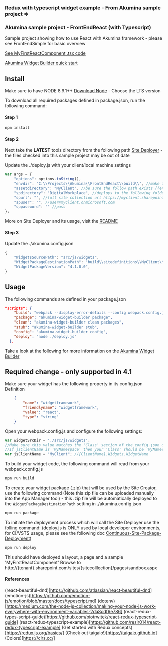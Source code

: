 ### Redux with typescript widget example - From Akumina sample project =>

### Akumina sample project - FrontEndReact (with Typescript)

Sample project showing how to use React with Akumina framework - please see FrontEndSimple for basic overview

[See MyFirstReactComponent .tsx code](https://github.com/akumina/AkuminaDev/tree/master/FrontEndReact/src/js/widgets/MyFirstReactComponent/js/widgets/MyFirstReactComponent.tsx)


[Akumina Widget Builder quick start](https://github.com/akumina/AkuminaDev/wiki/Akumina-Widget-Builder)

## Install

Make sure to have NODE 8.9.1++ [Download Node](https://nodejs.org/en/download/) - Choose the LTS version

To download all required packages defined in package.json, run the following command:

#### Step 1
```bash
npm install
```

#### Step 2
Next take the **LATEST** tools directory from the following path [Site Deployer](https://github.com/akumina/AkuminaDev/tree/master/SiteDeployer/tools) - the files checked into this sample project may be out of date

Update the ./deploy.js with your client/local machine settings

```javascript
var args = {
    "options": options.toString(),
    "envdir": "C:\\Projects\\Akumina\\FrontEndReact\\build\\", //make this path is correct - relative path supported
    "assetdirectory": "MyClient", //be sure the follow path exists {{envdir}}\\sitedefinitions\\MyClient
    "spdirectory": "DigitalWorkplace", //deploys to the following folder in Style Library/{spdirectory}
    "spurl": "", //full site collection url https://myclient.sharepoint.com/sites/intranet
    "spuser": "", //user@myclient.onmicrosoft.com
    "sppassword": "" //pass
};
```

More on Site Deployer and its usage, visit the [README](https://github.com/akumina/AkuminaDev/blob/master/SiteDeployer/README.md)

#### Step 3
Update the ./akumina.config.json

```javascript
{
    "WidgetsSourcePath": "src/js/widgets",
    "WidgetPackageDestinationPath": "build\\sitedefinitions\\MyClient\\widgetpackages", //make sure this path matches your {envdir}/{assetdirectory} from deploy.js
    "WidgetPackageVersion": "4.1.0.0",
}
```

## Usage

The following commands are defined in your package.json
```json
"scripts": {
    "build": "webpack --display-error-details --config webpack.config.js",
    "package": "akumina-widget-builder package",
    "clean": "akumina-widget-builder clean packages",
    "stub": "akumina-widget-builder stub",
    "config": "akumina-widget-builder config",
    "deploy": "node ./deploy.js"
  },
```

Take a look at the following for more information on the [Akumina Widget Builder](https://github.com/akumina/AkuminaDev/wiki/Akumina-Widget-Builder)

## Required change - only supported in 4.1

Make sure your widget has the following property in its config.json Definition
```json
    {
        "name": "widgetframework",
        "friendlyname": "widgetframework",
        "value": "react",
        "type": "string"
    }
```



Open your webpack.config.js and configure the following settings:

```javascript
var widgetSrcDir = './src/js/widgets';
//Make sure this value matches the 'Class' section of the config.json of your widgets
//If jsClientName is 'MyNamespace' then your 'Class' should be 'MyNamespace.Widgets'
var jsClientName = "MyClient"; //[ClientName].Widgets.WidgetName
```
To build your widget code, the following command will read from your webpack.config.js

```bash
npm run build
```
To create your widget package (.zip) that will be used by the Site Creator, use the following command (Note this zip file can be uploaded manually into the App Manager tool) - this .zip file will be automatically deployed to the `WidgetPackageDestinationPath` setting in ./akumina.config.json

```bash
npm run package
```

To initiate the deployment process which will call the Site Deployer use the folling command:
(deploy.js is ONLY used by local developer environments, for CI/VSTS usage, please see the following doc [Continuous-Site-Package-Deployment](https://github.com/akumina/AkuminaTraining/wiki/Site-Deployer:-Continuous-Site-Package-Deployment-via-a-console-app))
```bash
npm run deploy 
```

This should have deployed a layout, a page and a sample 'MyFirstReactComponent'
Browse to http://{tenant}.sharepoint.com/sites/{sitecolllection}/pages/sandbox.aspx

#### References

(react-beautiful-dnd)[https://github.com/atlassian/react-beautiful-dnd]
(emotion-js)[https://github.com/emotion-js/emotion/blob/master/docs/typescript.md]
(dotenv)[https://medium.com/the-node-js-collection/making-your-node-js-work-everywhere-with-environment-variables-2da8cdf6e786]
(react-redux-types-script-guide)[https://github.com/piotrwitek/react-redux-typescript-guide]
(react-redux-typescript-example)[https://github.com/resir014/react-redux-typescript-example]
(Get started with Redux concepts)[https://redux.js.org/basics/]
(Check out taigaio!)[https://taigaio.github.io]
(Colors)[https://clrs.cc/]